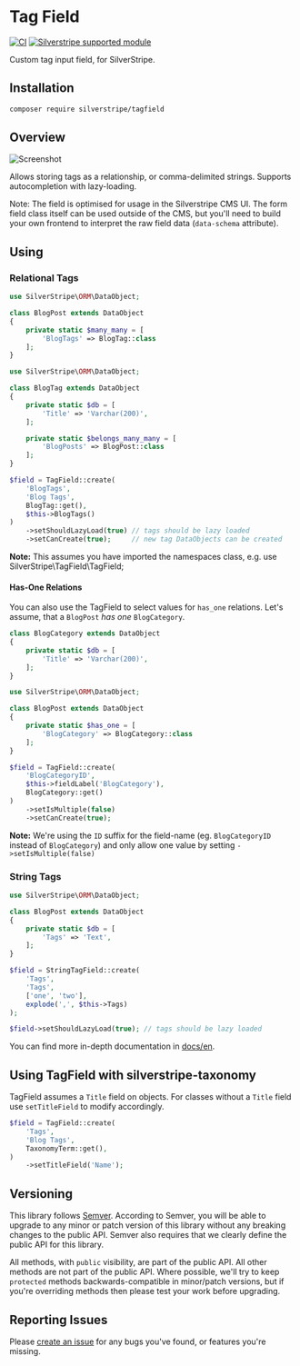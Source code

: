 # Tag Field

[![CI](https://github.com/silverstripe/silverstripe-tagfield/actions/workflows/ci.yml/badge.svg)](https://github.com/silverstripe/silverstripe-tagfield/actions/workflows/ci.yml)
[![Silverstripe supported module](https://img.shields.io/badge/silverstripe-supported-0071C4.svg)](https://www.silverstripe.org/software/addons/silverstripe-commercially-supported-module-list/)

Custom tag input field, for SilverStripe.

## Installation

```sh
composer require silverstripe/tagfield
```

## Overview

![Screenshot](docs/en/screenshot.png)

Allows storing tags as a relationship, or comma-delimited strings.
Supports autocompletion with lazy-loading.

Note: The field is optimised for usage in the Silverstripe CMS UI.
The form field class itself can be used outside of the CMS,
but you'll need to build your own frontend to interpret the raw field data (`data-schema` attribute).

## Using

### Relational Tags

```php
use SilverStripe\ORM\DataObject;

class BlogPost extends DataObject
{
    private static $many_many = [
        'BlogTags' => BlogTag::class
    ];
}
```

```php
use SilverStripe\ORM\DataObject;

class BlogTag extends DataObject
{
    private static $db = [
        'Title' => 'Varchar(200)',
    ];

    private static $belongs_many_many = [
        'BlogPosts' => BlogPost::class
    ];
}
```

```php
$field = TagField::create(
    'BlogTags',
    'Blog Tags',
    BlogTag::get(),
    $this->BlogTags()
)
    ->setShouldLazyLoad(true) // tags should be lazy loaded
    ->setCanCreate(true);     // new tag DataObjects can be created
```
**Note:** This assumes you have imported the namespaces class, e.g. use
SilverStripe\TagField\TagField;

#### Has-One Relations

You can also use the TagField to select values for `has_one` relations.
Let's assume, that a `BlogPost` *has one* `BlogCategory`.

```php
class BlogCategory extends DataObject
{
    private static $db = [
        'Title' => 'Varchar(200)',
    ];
}
```

```php
use SilverStripe\ORM\DataObject;

class BlogPost extends DataObject
{
    private static $has_one = [
        'BlogCategory' => BlogCategory::class
    ];
}
```

```php
$field = TagField::create(
    'BlogCategoryID',
    $this->fieldLabel('BlogCategory'),
    BlogCategory::get()
)
    ->setIsMultiple(false)
    ->setCanCreate(true);
```

**Note:** We're using the `ID` suffix for the field-name (eg. `BlogCategoryID` instead of `BlogCategory`) and
only allow one value by setting `->setIsMultiple(false)`

### String Tags

```php
use SilverStripe\ORM\DataObject;

class BlogPost extends DataObject
{
    private static $db = [
        'Tags' => 'Text',
    ];
}
```

```php
$field = StringTagField::create(
    'Tags',
    'Tags',
    ['one', 'two'],
    explode(',', $this->Tags)
);

$field->setShouldLazyLoad(true); // tags should be lazy loaded
```

You can find more in-depth documentation in [docs/en](docs/en/introduction.md).

## Using TagField with silverstripe-taxonomy

TagField assumes a `Title` field on objects. For classes without a `Title` field
use `setTitleField` to modify accordingly.

```php
$field = TagField::create(
    'Tags',
    'Blog Tags',
    TaxonomyTerm::get(),
)
    ->setTitleField('Name');
```

## Versioning

This library follows [Semver](http://semver.org). According to Semver, you will
be able to upgrade to any minor or patch version of this library without any
breaking changes to the public API. Semver also requires that we clearly define
the public API for this library.

All methods, with `public` visibility, are part of the public API. All other
methods are not part of the public API. Where possible, we'll try to keep
`protected` methods backwards-compatible in minor/patch versions, but if you're
overriding methods then please test your work before upgrading.

## Reporting Issues

Please [create an
issue](http://github.com/silverstripe/silverstripe-tagfield/issues) for any bugs
you've found, or features you're missing.
